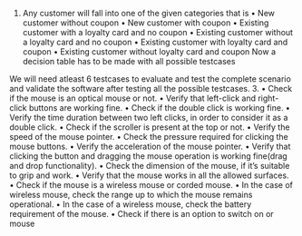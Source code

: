 1.	Any customer will fall into one of the given categories that is
•	New customer without coupon
•	New customer with coupon
•	Existing customer with a loyalty card and no coupon
•	Existing customer without a loyalty card and no coupon
•	Existing customer with loyalty card and coupon
•	Existing customer without loyalty card and coupon
      Now a decision table has to be made with all possible testcases
 

We will need atleast 6 testcases to evaluate and test the complete scenario and validate the software after testing all the possible testcases.
3.
•	Check if the mouse is an optical mouse or not.
•	Verify that left-click and right-click buttons are working fine.
•	Check if the double click is working fine.
•	Verify the time duration between two left clicks, in order to consider it as a double click.
•	Check if the scroller is present at the top or not.
•	Verify the speed of the mouse pointer.
•	Check the pressure required for clicking the mouse buttons.
•	Verify the acceleration of the mouse pointer.
•	Verify that clicking the button and dragging the mouse operation is working fine(drag and drop functionality).
•	Check the dimension of the mouse, if it’s suitable to grip and work.
•	Verify that the mouse works in all the allowed surfaces.
•	Check if the mouse is a wireless mouse or corded mouse.
•	In the case of wireless mouse, check the range up to which the mouse remains operational.
•	In the case of a wireless mouse, check the battery requirement of the mouse.
•	Check if there is an option to switch on or mouse

